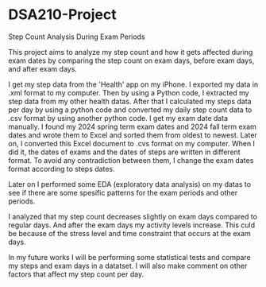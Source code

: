 # DSA210-Project
Step Count Analysis During Exam Periods

This project aims to analyze my step count and how it gets affected during exam dates by comparing the step count on exam days, before exam days, and after exam days.

I get my step data from the 'Health' app on my iPhone. I exported my data in .xml format to my computer. Then by using a Python code, I extracted my step data from my other health datas. After that I calculated my steps data per day by using a python code and converted my daily step count data to .csv format by using another python code. I get my exam date data manually. I found my 2024  spring term exam dates and 2024  fall term exam dates and wrote them to Excel and sorted them from oldest to newest. Later on, I converted this Excel document to .cvs format on my computer. When I did it, the dates of exams and the dates of steps are written in different format. To avoid any contradiction between them, I change the exam dates format according to steps dates. 

Later on I performed some EDA (exploratory data analysis) on my datas to see if there are some spesific patterns for the exam periods and other periods.

I analyzed that my step count decreases slightly on exam days compared to regular days. And after the exam days my activity levels increase. This culd be because of the stress level and time constraint that occurs at the exam days. 

In my future works I will be performing some statistical tests and compare my steps and exam days in a datatset. I will also make comment on other factors that affect my step count per day.
